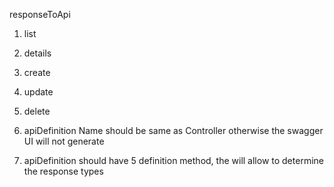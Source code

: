 

responseToApi


1. list
2. details
3. create
4. update
5. delete

1. apiDefinition Name should be same as Controller otherwise the swagger UI will not generate 
2. apiDefinition should have 5 definition method, the will allow to determine the response types

